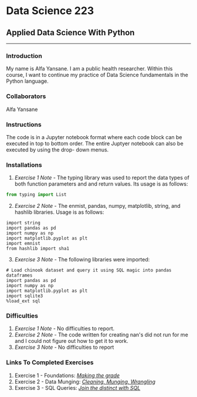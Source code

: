 # Data Science 223
## Applied Data Science With Python
---

### Introduction

My name is Alfa Yansane. I am a public health researcher. Within this course, I want to continue my practice of Data Science fundamentals in the Python language.

### Collaborators
Alfa Yansane

### Instructions
The code is in a Jupyter notebook format where each code block can be executed in top to bottom order. The entire Juptyer notebook can also be executed by using the drop- down menus.

### Installations
1. _Exercise 1 Note_ - The typing library was used to report the data types of both function parameters and and return values. Its usage is as follows:
```python
from typing import List
```

2. _Exercise 2 Note_ - The enmist, pandas, numpy, matplotlib, string, and hashlib libraries. Usage is as follows:
```
import string
import pandas as pd
import numpy as np
import matplotlib.pyplot as plt
import emnist
from hashlib import sha1
```

3. _Exercise 3 Note_ - The following libraries were imported:
```
# Load chinook dataset and query it using SQL magic into pandas dataframes
import pandas as pd
import numpy as np 
import matplotlib.pyplot as plt 
import sqlite3
%load_ext sql
```

### Difficulties
1. _Exercise 1 Note_ - No difficulties to report.
2. _Exercise 2 Note_ - The code written for creating nan's did not run for me and I could not figure out how to get it to work.
3. _Exercise 3 Note_ - No difficulties to report

### Links To Completed Exercises
1. Exercise 1 - Foundations: [_Making the grade_](https://github.com/ayansane/datasci_223/blob/560e971a5ea262e4760605baf6fde14df5f1ab0e/exercises/1-foundations/exercise.ipynb)  
2. Exercise 2 - Data Munging: [_Cleaning, Munging, Wrangling_](https://github.com/ayansane/datasci_223/blob/5f2d0fe55ef227aeff235ca88a766ab6742fd758/exercises/2-data-munging/exercise-dirty_emnist.ipynb)
3. Exercise 3 - SQL Queries: [_Join the distinct with SQL_](https://github.com/ayansane/datasci_223/blob/f5d7c31e0620ae1c19c4aae60cfd03b6fea4d807/exercises/3-sql-queries/exercise.ipynb)

